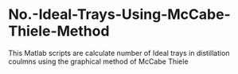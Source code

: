 # No.-Ideal-Trays-Using-McCabe-Thiele-Method
This Matlab scripts are calculate number of Ideal trays in distillation coulmns using the graphical method of McCabe Thiele

